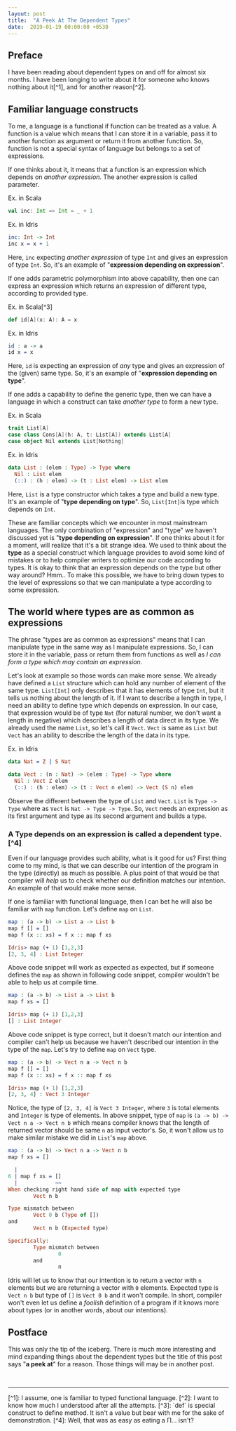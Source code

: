 ```yaml
---
layout: post
title:  "A Peek At The Dependent Types"
date:  2019-01-19 00:00:00 +0530
---
```


## Preface

I have been reading about dependent types on and off for almost six months. I have been longing to write about it for someone who knows nothing about it[^1], and for another reason[^2].

## Familiar language constructs

To me, a language is a functional if function can be treated as a value. A function is a value which means that I can store it in a variable, pass it to another function as argument or return it from another function. So, function is not a special syntax of language but belongs to a set of expressions.

If one thinks about it, it means that a function is an expression which depends on _another expression_. The another expression is called parameter.


Ex. in Scala
```scala
val inc: Int => Int = _ + 1
```
Ex. in Idris
```idris
inc: Int -> Int
inc x = x + 1
```

Here, `inc` expecting _another expression_ of type `Int` and gives an expression of type `Int`. So, it's an example of "**expression depending on expression**".

If one adds parametric polymorphism into above capability, then one can express an expression which returns an expression of different type, according to provided type.

Ex. in Scala[^3]
```scala
def id[A](x: A): A = x
```
Ex. in Idris
```idris
id : a -> a
id x = x
```

Here, `id` is expecting an expression of _any_ type and gives an expression of the (given) same type. So, it's an example of "**expression depending on type**".

If one adds a capability to define the generic type, then we can have a language in which a construct can take _another type_ to form a new type.


Ex. in Scala
```scala
trait List[A]
case class Cons[A](h: A, t: List[A]) extends List[A]
case object Nil extends List[Nothing]
```
Ex. in Idris
```idris
data List : (elem : Type) -> Type where
  Nil : List elem
  (::) : (h : elem) -> (t : List elem) -> List elem
```

Here, `List` is a type constructor which takes a type and build a new type. It's an example of "**type depending on type**". So, `List[Int]`is type which depends on `Int`.

These are familiar concepts which we encounter in most mainstream languages. The only combination of "expression" and "type" we haven't discussed yet is "**type depending on expression**". If one thinks about it for a moment, will realize that it's a bit strange idea. We used to think about the **type** as a special construct which language provides to avoid some kind of mistakes or to help compiler writers to optimize our code according to types. It is okay to think that an expression depends on the type but other way around? Hmm.. To make this possible, we have to bring down types to the level of expressions so that we can manipulate a type according to some expression.

## The world where types are as common as expressions

The phrase "types are as common as expressions" means that I can manipulate type in the same way as I manipulate expressions. So, I can store it in the variable, pass or return them from functions as well as _I can form a type which may contain an expression_.

Let's look at example so those words can make more sense. We already have defined a `List` structure which can hold any number of element of the same type. `List[Int]` only describes that it has elements of type `Int`, but it tells us nothing about the length of it. If I want to describe a length in type, I need an ability to define type which depends on expression. In our case, that expression would be of type `Nat` (for natural number, we don't want a length in negative) which describes a length of data direct in its type. We already used the name `List`, so let's call it `Vect`. `Vect` is same as `List` but `Vect` has an ability to describe the length of the data in its type.

 Ex. in Idris
```idris
data Nat = Z | S Nat

data Vect : (n : Nat) -> (elem : Type) -> Type where
  Nil : Vect Z elem
  (::) : (h : elem) -> (t : Vect n elem) -> Vect (S n) elem
```

Observe the different between the type of `List` and `Vect`. `List` is `Type -> Type` where as `Vect` is `Nat -> Type -> Type`. So, `Vect` needs an expression as its first argument and type as its second argument and builds a type.

### A Type depends on an expression is called a dependent type.[^4]

Even if our language provides such ability, what is it good for us? First thing come to my mind, is that we can describe our intention of the program in the type (directly) as much as possible. A plus point of that would be that compiler will _help_ us to check whether our definition matches our intention. An example of that would make more sense.

If one is familiar with functional language, then I can bet he will also be familiar with `map` function. Let's define `map` on `List`.

```idris
map : (a -> b) -> List a -> List b
map f [] = []
map f (x :: xs) = f x :: map f xs

Idris> map (+ 1) [1,2,3]
[2, 3, 4] : List Integer
```

Above code snippet will work as expected as expected, but if someone defines the `map` as shown in following code snippet, compiler wouldn't be able to help us at compile time.

```idris
map : (a -> b) -> List a -> List b
map f xs = []

Idris> map (+ 1) [1,2,3]
[] : List Integer
```

Above code snippet is type correct, but it doesn't match our intention and compiler can't help us because we haven't described our intention in the type of the `map`. Let's try to define `map` on `Vect` type.

```idris
map : (a -> b) -> Vect n a -> Vect n b
map f [] = []
map f (x :: xs) = f x :: map f xs

Idris> map (+ 1) [1,2,3]
[2, 3, 4] : Vect 3 Integer
```

Notice, the type of `[2, 3, 4]` is `Vect 3 Integer`, where `3` is total elements and `Integer` is type of elements. In above snippet, type of `map` is `(a -> b) -> Vect n a -> Vect n b` which means compiler knows that the length of returned vector should be same `n` as input vector's. So, it won't allow us to make similar mistake we did in `List`'s `map` above.

```idris
map : (a -> b) -> Vect n a -> Vect n b
map f xs = []

  |
6 | map f xs = []
  |            ~~
When checking right hand side of map with expected type
        Vect n b

Type mismatch between
        Vect 0 b (Type of [])
and
        Vect n b (Expected type)

Specifically:
        Type mismatch between
                0
        and
                n
```

Idris will let us to know that our intention is to return a vector with `n` elements but we are returning a vector with `0` elements. Expected type is `Vect n b` but type of `[]` is `Vect 0 b` and it won't compile. In short, compiler won't even let us define a _foolish_ definition of a program if it knows more about types (or in another words, about our intentions).

## Postface

This was only the tip of the iceberg. There is much more interesting and mind expanding things about the dependent types but the title of this post says "**a peek at**" for a reason. Those things will may be in another post.

<br />
<hr />
[^1]: I assume, one is familiar to typed functional language.
[^2]: I want to know how much I understood after all the attempts.
[^3]: `def` is special construct to define method. It isn't a value but bear with me for the sake of demonstration.
[^4]: Well, that was as easy as eating a Π... isn't?
